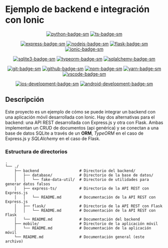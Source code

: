 # Ejemplo de backend e integración con Ionic

<div align="center">

[![python-badge-sm]][python-web] [![ts-badge-sm]][ts-web]

[![express-badge-sm]][express-web] [![nodejs-badge-sm]][nodejs-web] [![flask-badge-sm]][flask-web] [![ionic-badge-sm]][ionic-web]

[![sqlite3-badge-sm]][sqlite3-web] [![typeorm-badge-sm]][typeorm-web] [![sqlalchemy-badge-sm]][sqlalchemy-web]

[![git-badge-sm]][git-web] [![github-badge-sm]][github-web] [![npm-badge-sm]][npm-web] [![yarn-badge-sm]][yarn-web] [![vscode-badge-sm]][vscode-web]

[![ios-development-badge-sm]][ios-development-web] [![android-development-badge-sm]][android-development-web]

</div>

## Descripción

Este proyecto es un ejemplo de cómo se puede integrar un backend con una aplicación móvil desarrollada con Ionic. Hay dos alternativas para el backend: una API REST desarrollada con Express.js y otra con Flask. Ambas implementan un CRUD de documentos (api genérica) y se conectan a una base de datos SQLite a través de un **ORM**, *TypeORM* en el caso de Express.js y *SQLAlchemy* en el caso de Flask.

### Estructura de directorios

```
.
└── ./
    ├── backend                  # Directorio del backend/
    │   ├── database/            # Directorio de la base de datos/
    │   │   └── fake-data-util/  # Directorio de utilidades para generar datos falsos
    │   ├── express-ts/          # Directorio de la API REST con Express.js
    │   │   └── README.md        # Documentación de la API REST con Express.js
    │   ├── flask/               # Directorio de la API REST con Flask
    │   │   └── README.md        # Documentación de la API REST con Flask
    │   └── README.md            # Documentación del backend
    ├── mobile/                  # Directorio de la aplicación móvil
    │   └── README.md            # Documentación de la aplicación móvil
    └── README.md                # Documentación general (este archivo)
```

[ts-badge-sm]: https://img.shields.io/badge/TypeScript-3178C6?logo=typescript&logoColor=fff&style=flat
[ts-web]: https://www.typescriptlang.org/
[nodejs-badge-sm]: https://img.shields.io/badge/Node.js-339933?logo=node.js&logoColor=fff&style=flat
[nodejs-web]: https://nodejs.org/
[express-badge-sm]: https://img.shields.io/badge/Express.js-000000?logo=express&logoColor=fff&style=flat
[express-web]: https://expressjs.com/
[git-badge-sm]: https://img.shields.io/badge/Git-F05032?logo=git&logoColor=fff&style=flat
[git-web]: https://git-scm.com/
[github-badge-sm]: https://img.shields.io/badge/GitHub-181717?logo=github&logoColor=fff&style=flat
[github-web]: https://github.com
[npm-badge-sm]: https://img.shields.io/badge/npm-CB3837?logo=npm&logoColor=fff&style=flat
[npm-web]: https://www.npmjs.com/
[yarn-badge-sm]: https://img.shields.io/badge/Yarn-2C8EBB?logo=yarn&logoColor=fff&style=flat
[yarn-web]: https://yarnpkg.com/
[vscode-badge-sm]: https://img.shields.io/badge/Visual_Studio_Code-007ACC?logo=visual-studio-code&logoColor=fff&style=flat
[vscode-web]: https://code.visualstudio.com/
[ionic-badge-sm]: https://img.shields.io/badge/Ionic-3880FF?logo=ionic&logoColor=fff&style=flat
[ionic-web]: https://ionicframework.com/
[ios-development-badge-sm]: https://img.shields.io/badge/iOS_Development-000000?logo=ios&logoColor=fff&style=flat
[ios-development-web]: https://developer.apple.com/ios/
[android-development-badge-sm]: https://img.shields.io/badge/Android_Development-3DDC84?logo=android&logoColor=fff&style=flat
[android-development-web]: https://developer.android.com/
[sqlite3-badge-sm]: https://img.shields.io/badge/SQLite-003B57?logo=sqlite&logoColor=fff&style=flat
[sqlite3-web]: https://www.sqlite.org/index.html
[typeorm-badge-sm]: https://img.shields.io/badge/TypeORM-F37626?logo=typeorm&logoColor=fff&style=flat
[typeorm-web]: https://typeorm.io/
[sqlalchemy-badge-sm]: https://img.shields.io/badge/SQLAlchemy-333?logo=sqlalchemy&logoColor=fff&style=flat
[sqlalchemy-web]: https://www.sqlalchemy.org/
[flask-badge-sm]: https://img.shields.io/badge/Flask-000?logo=flask&logoColor=fff&style=flat
[flask-web]: https://flask.palletsprojects.com/
[python-badge-sm]: https://img.shields.io/badge/Python-3776AB?logo=python&logoColor=fff&style=flat
[python-web]: https://www.python.org/
